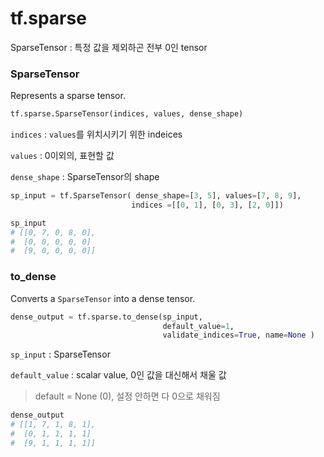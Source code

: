 # tf.sparse

SparseTensor : 특정 값을 제외하곤 전부 0인 tensor



### SparseTensor

Represents a sparse tensor.



```python
tf.sparse.SparseTensor(indices, values, dense_shape)
```

`indices` : `values`를 위치시키기 위한 indeices

`values` : 0이외의, 표현할 값

`dense_shape` : SparseTensor의 shape



```python
sp_input = tf.SparseTensor( dense_shape=[3, 5], values=[7, 8, 9], 
                           indices =[[0, 1], [0, 3], [2, 0]])

sp_input
# [[0, 7, 0, 8, 0],
#  [0, 0, 0, 0, 0]
#  [9, 0, 0, 0, 0]]

```





### to_dense

Converts a `SparseTensor` into a dense tensor.

```python
dense_output = tf.sparse.to_dense(sp_input, 
                                  default_value=1, 
                                  validate_indices=True, name=None )
```

`sp_input` : SparseTensor

`default_value` : scalar value, 0인 값을 대신해서 채울 값

> default = None  (0), 설정 안하면 다 0으로 채워짐

```python
dense_output
# [[1, 7, 1, 8, 1],
#  [0, 1, 1, 1, 1]
#  [9, 1, 1, 1, 1]]
```

